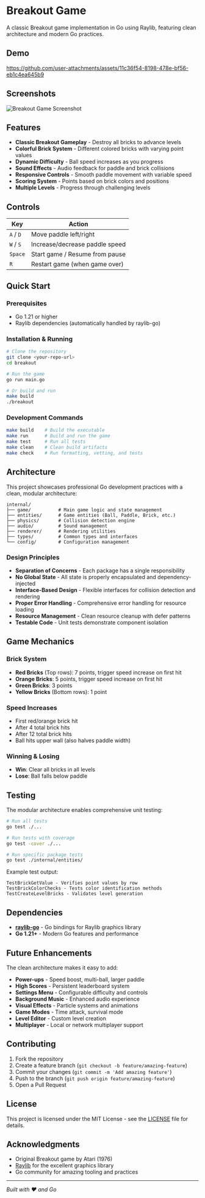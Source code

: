 # Breakout Game

A classic Breakout game implementation in Go using Raylib, featuring clean architecture and modern Go practices.

## Demo

https://github.com/user-attachments/assets/11c36f54-8198-478e-bf56-eb1c4ea645b9

## Screenshots

![Breakout Game Screenshot](assets/screenshot.png)

## Features

- **Classic Breakout Gameplay** - Destroy all bricks to advance levels
- **Colorful Brick System** - Different colored bricks with varying point values
- **Dynamic Difficulty** - Ball speed increases as you progress
- **Sound Effects** - Audio feedback for paddle and brick collisions
- **Responsive Controls** - Smooth paddle movement with variable speed
- **Scoring System** - Points based on brick colors and positions
- **Multiple Levels** - Progress through challenging levels

## Controls

| Key | Action |
|-----|--------|
| `A` / `D` | Move paddle left/right |
| `W` / `S` | Increase/decrease paddle speed |
| `Space` | Start game / Resume from pause |
| `R` | Restart game (when game over) |

## Quick Start

### Prerequisites

- Go 1.21 or higher
- Raylib dependencies (automatically handled by raylib-go)

### Installation & Running

```bash
# Clone the repository
git clone <your-repo-url>
cd breakout

# Run the game
go run main.go

# Or build and run
make build
./breakout
```

### Development Commands

```bash
make build    # Build the executable
make run      # Build and run the game
make test     # Run all tests
make clean    # Clean build artifacts
make check    # Run formatting, vetting, and tests
```

## Architecture

This project showcases professional Go development practices with a clean, modular architecture:

```
internal/
├── game/          # Main game logic and state management
├── entities/      # Game entities (Ball, Paddle, Brick, etc.)
├── physics/       # Collision detection engine
├── audio/         # Sound management
├── renderer/      # Rendering utilities
├── types/         # Common types and interfaces
└── config/        # Configuration management
```

### Design Principles

- **Separation of Concerns** - Each package has a single responsibility
- **No Global State** - All state is properly encapsulated and dependency-injected
- **Interface-Based Design** - Flexible interfaces for collision detection and rendering
- **Proper Error Handling** - Comprehensive error handling for resource loading
- **Resource Management** - Clean resource cleanup with defer patterns
- **Testable Code** - Unit tests demonstrate component isolation

## Game Mechanics

### Brick System
- **Red Bricks** (Top rows): 7 points, trigger speed increase on first hit
- **Orange Bricks**: 5 points, trigger speed increase on first hit  
- **Green Bricks**: 3 points
- **Yellow Bricks** (Bottom rows): 1 point

### Speed Increases
- First red/orange brick hit
- After 4 total brick hits
- After 12 total brick hits
- Ball hits upper wall (also halves paddle width)

### Winning & Losing
- **Win**: Clear all bricks in all levels
- **Lose**: Ball falls below paddle

## Testing

The modular architecture enables comprehensive unit testing:

```bash
# Run all tests
go test ./...

# Run tests with coverage
go test -cover ./...

# Run specific package tests
go test ./internal/entities/
```

Example test output:
```
TestBrickGetValue - Verifies point values by row
TestBrickColorChecks - Tests color identification methods
TestCreateLevelBricks - Validates level generation
```

## Dependencies

- **[raylib-go](https://github.com/gen2brain/raylib-go)** - Go bindings for Raylib graphics library
- **Go 1.21+** - Modern Go features and performance

## Future Enhancements

The clean architecture makes it easy to add:

- **Power-ups** - Speed boost, multi-ball, larger paddle
- **High Scores** - Persistent leaderboard system
- **Settings Menu** - Configurable difficulty and controls
- **Background Music** - Enhanced audio experience
- **Visual Effects** - Particle systems and animations
- **Game Modes** - Time attack, survival mode
- **Level Editor** - Custom level creation
- **Multiplayer** - Local or network multiplayer support

## Contributing

1. Fork the repository
2. Create a feature branch (`git checkout -b feature/amazing-feature`)
3. Commit your changes (`git commit -m 'Add amazing feature'`)
4. Push to the branch (`git push origin feature/amazing-feature`)
5. Open a Pull Request

## License

This project is licensed under the MIT License - see the [LICENSE](LICENSE) file for details.

## Acknowledgments

- Original Breakout game by Atari (1976)
- [Raylib](https://www.raylib.com/) for the excellent graphics library
- Go community for amazing tooling and practices

---

*Built with ❤️ and Go*

